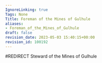 ```yaml
---
IgnoreLinking: true
Tags: None
Title: Foreman of the Mines of Gulhule
aliases:
- Foreman_of_the_Mines_of_Gulhule
draft: false
revision_date: 2023-05-03 15:40:15+00:00
revision_id: 100192
---
```


#REDIRECT Steward of the Mines of Gulhule